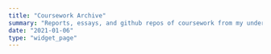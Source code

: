 ```yaml
---
title: "Coursework Archive"
summary: "Reports, essays, and github repos of coursework from my undergrad"
date: "2021-01-06"
type: "widget_page"
---
```

